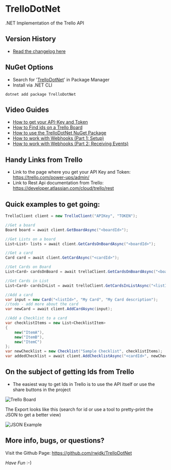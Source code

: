 # TrelloDotNet
.NET Implementation of the Trello API

## Version History
- [Read the changelog here](https://github.com/rwjdk/TrelloDotNet/blob/main/Changelog.md)

## NuGet Options
- Search for '[TrelloDotNet](https://www.nuget.org/packages/TrelloDotNet)' in Package Manager
- Install via .NET CLI
```shell
dotnet add package TrelloDotNet
```

## Video Guides
- [How to get your API-Key and Token](https://youtu.be/ndLSAD3StH8)
- [How to Find ids on a Trello Board](https://youtu.be/aWYEg1wPVYY)
- [How to use the TrelloDotNet NuGet Package](https://youtu.be/tf47BCkieus)
- [How to work with Webhooks (Part 1: Setup)](https://youtu.be/A3_B-SLBm_0)
- [How to work with Webhooks (Part 2: Receiving Events)](https://youtu.be/GsGKDDvuq40)

## Handy Links from Trello
- Link to the page where you get your API Key and Token: https://trello.com/power-ups/admin/
- Link to Rest Api documentation from Trello: https://developer.atlassian.com/cloud/trello/rest

## Quick examples to get going:

```cs
TrelloClient client = new TrelloClient("APIKey", "TOKEN");

//Get a board
Board board = await client.GetBoardAsync("<boardId>");

//Get Lists on a board
List<List> lists = await client.GetCardsOnBoardAsync("<boardId>");

//Get a card
Card card = await client.GetCardAsync("<cardId>");

//Get Cards on Board
List<Card> cardsOnBoard = await trelloClient.GetCardsOnBoardAsync("<boardId>");

//Get Cards in List
List<Card> cardsInList = await trelloClient.GetCardsInListAsync("<listId>");

//Add a card
var input = new Card("<listId>", "My Card", "My Card description");
//todo - add more about the card 
var newCard = await client.AddCardAsync(input);

//Add a Checklist to a card
var checklistItems = new List<ChecklistItem>
{
    new("ItemA"),
    new("ItemB"),
    new("ItemC")
};
var newChecklist = new Checklist("Sample Checklist", checklistItems);
var addedChecklist = await client.AddChecklistAsync("<cardId>", newChecklist);

```

## On the subject of getting Ids from Trello
- The easiest way to get Ids in Trello is to use the API itself or use the share buttons in the project

![Trello Board](https://i.imgur.com/D6vxkrm.png)

The Export looks like this (search for id or use a tool to pretty-print the JSON to get a better view)

![JSON Example](https://i.imgur.com/qDJgzNz.png)

## More info, bugs, or questions?
Visit the Github Page: https://github.com/rwjdk/TrelloDotNet

*Have Fun* :-)
